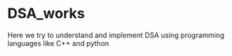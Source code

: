 # DSA_works
Here we try to understand and implement DSA using programming languages like C++ and python
